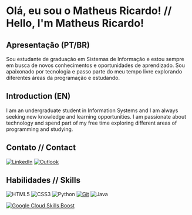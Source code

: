 # Olá, eu sou o Matheus Ricardo! // Hello, I'm Matheus Ricardo!
## Apresentação (PT/BR)
Sou estudante de graduação em Sistemas de Informação e estou sempre em busca de novos conhecimentos e oportunidades de aprendizado. Sou apaixonado por tecnologia e passo parte do meu tempo livre explorando diferentes áreas da programação e estudando.
## Introduction (EN)
I am an undergraduate student in Information Systems and I am always seeking new knowledge and learning opportunities. I am passionate about technology and spend part of my free time exploring different areas of programming and studying.
## Contato // Contact
[![LinkedIn](https://img.shields.io/badge/LinkedIn-000?style=for-the-badge&logo=linkedin&logoColor=0E76A8)](https://www.linkedin.com/in/matheus-ricardo-426452266/)
[![Outlook](https://img.shields.io/badge/Email-%23000000?style=for-the-badge&logo=microsoft-outlook&logoColor=0078D4)](mailto:matheusri1@hotmail.com)
## Habilidades // Skills
![HTML5](https://img.shields.io/badge/HTML5-000?style=for-the-badge&logo=html5)
![CSS3](https://img.shields.io/badge/CSS3-000?style=for-the-badge&logo=css3&logoColor=264CE4)
![Python](https://img.shields.io/badge/Python-000?style=for-the-badge&logo=python)
[![Git](https://img.shields.io/badge/Git-%23000000?style=for-the-badge&logo=git&logoColor=F05032)](https://git-scm.com/)
![Java](https://img.shields.io/badge/Java-000?style=for-the-badge&logo=java)

[![Google Cloud Skills Boost](https://img.shields.io/badge/Google%20Cloud%20Skills%20Boost-black?style=for-the-badge&logo=google-cloud&logoColor=yellow)](https://www.cloudskillsboost.google/public_profiles/63b55444-2113-4e2e-940d-8cc6465af29a)
